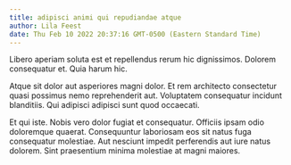 ```yaml
---
title: adipisci animi qui repudiandae atque
author: Lila Feest
date: Thu Feb 10 2022 20:37:16 GMT-0500 (Eastern Standard Time)
---
```

Libero aperiam soluta est et repellendus rerum hic dignissimos. Dolorem consequatur et. Quia harum hic.

 Atque sit dolor aut asperiores magni dolor. Et rem architecto consectetur quasi possimus nemo reprehenderit aut. Voluptatem consequatur incidunt blanditiis. Qui adipisci adipisci sunt quod occaecati.

 Et qui iste. Nobis vero dolor fugiat et consequatur. Officiis ipsam odio doloremque quaerat. Consequuntur laboriosam eos sit natus fuga consequatur molestiae. Aut nesciunt impedit perferendis aut iure natus dolorem. Sint praesentium minima molestiae at magni maiores.